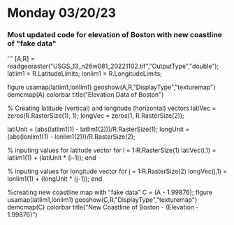 # Monday 03/20/23
### Most updated code for elevation of Boston with new coastline of "fake data"
'''
[A,R] = readgeoraster("USGS_13_n26w081_20221102.tif","OutputType","double");
latlim1 = R.LatitudeLimits;
lonlim1 = R.LongitudeLimits;

figure
usamap(latlim1,lonlim1)
geoshow(A,R,"DisplayType","texturemap")
demcmap(A)
colorbar
title("Elevation Data of Boston")

% Creating latitude (vertical) and longitude (horizontal) vectors
latiVec = zeros(R.RasterSize(1), 1);
longVec = zeros(1, R.RasterSize(2));

latiUnit = (abs(latlim1(1) - latlim1(2)))/R.RasterSize(1);
longUnit = (abs(lonlim1(1) - lonlim1(2)))/R.RasterSize(2);

% inputing values for latitude vector
for i = 1:R.RasterSize(1)
    latiVec(i,1) = latlim1(1) + (latiUnit * (i-1));
end

% inputing values for longitude vector
for j = 1:R.RasterSize(2)
    longVec(j,1) = lonlim1(1) + (longUnit * (j-1));
end

%creating new coastline map with "fake data"
C = (A - 1.99876);
figure
usamap(latlim1,lonlim1)
geoshow(C,R,"DisplayType","texturemap")
demcmap(C)
colorbar
title("New Coastline of Boston - (Elevation - 1.99876)")
